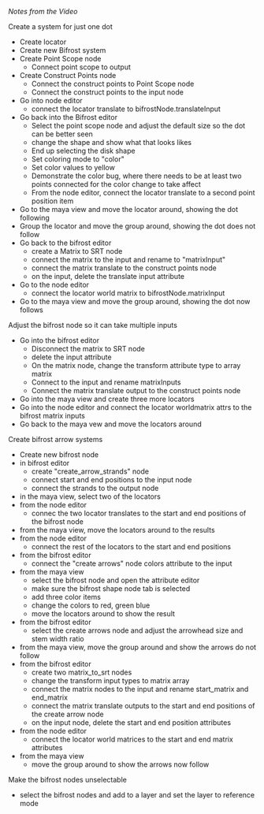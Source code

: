 *Notes from the Video*

Create a system for just one dot
* Create locator
* Create new Bifrost system
* Create Point Scope node
	* Connect point scope to output
* Create Construct Points node
	* Connect the construct points to Point Scope node
	* Connect the construct points to the input node
* Go into node editor
	* connect the locator translate to bifrostNode.translateInput
* Go back into the Bifrost editor
	* Select the point scope node and adjust the default size so the dot can be better seen
	* change the shape and show what that looks likes
	* End up selecting the disk shape
	* Set coloring mode to "color"
	* Set color values to yellow
	* Demonstrate the color bug, where there needs to be at least two points connected for the color change to take affect
	* From the node editor, connect the locator translate to a second point position item
* Go to the maya view and move the locator around, showing the dot following
* Group the locator and move the group around, showing the dot does not follow
* Go back to the bifrost editor
	* create a Matrix to SRT node
	* connect the matrix to the input and rename to "matrixInput"
	* connect the matrix translate to the construct points node
	* on the input, delete the translate input attribute
* Go to the node editor
	* connect the locator world matrix to bifrostNode.matrixInput
* Go to the maya view and move the group around, showing the dot now follows

Adjust the bifrost node so it can take multiple inputs
* Go into the bifrost editor
	* Disconnect the matrix to SRT node
	* delete the input attribute
	* On the matrix node, change the transform attribute type to array matrix
	* Connect to the input and rename matrixInputs
	* Connect the matrix translate output to the construct points node
* Go into the maya view and create three more locators
* Go into the node editor and connect the locator worldmatrix attrs to the bifrost matrix inputs
* Go back to the maya vew and move the locators around

Create bifrost arrow systems
* Create new bifrost node
* in bifrost editor
	* create "create_arrow_strands" node
	* connect start and end positions to the input node
	* connect the strands to the output node
* in the maya view, select two of the locators
* from the node editor
	* connec the two locator translates to the start and end positions of the bifrost node
* from the maya view, move the locators around to the results
* from the node editor
	* connect the rest of the locators to the start and end positions
* from the bifrost editor
	* connect the "create arrows" node colors attribute to the input
* from the maya view
	* select the bifrost node and open the attribute editor
	* make sure the bifrost shape node tab is selected
	* add three color items
	* change the colors to red, green blue
	* move the locators around to show the result
* from the bifrost editor
	* select the create arrows node and adjust the arrowhead size and stem width ratio
* from the maya view, move the group around and show the arrows do not follow
* from the bifrost editor
	* create two matrix_to_srt nodes
	* change the transform input types to matrix array
	* connect the matrix nodes to the input and rename start_matrix and end_matrix
	* connect the matrix translate outputs to the start and end positions of the create arrow node
	* on the input node, delete the start and end position attributes
* from the node editor
	* connect the locator world matrices to the start and end matrix attributes
* from the maya view
	* move the group around to show the arrows now follow

Make the bifrost nodes unselectable
* select the bifrost nodes and add to a layer and set the layer to reference mode
